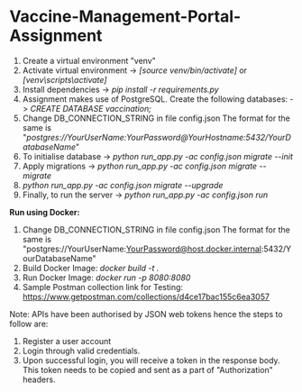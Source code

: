 # Vaccine-Management-Portal-Assignment

1. Create a virtual environment "venv"
2. Activate virtual environment -> _[source venv/bin/activate]_ or _[venv\scripts\activate]_
3. Install dependencies -> _pip install -r requirements.py_
4. Assignment makes use of PostgreSQL. 
   Create the following databases: -> _CREATE DATABASE vaccination;_
6. Change DB_CONNECTION_STRING in file config.json The format for the same is "_postgres://YourUserName:YourPassword@YourHostname:5432/YourDatabaseName_"
7. To initialise database -> _python run_app.py -ac config.json migrate --init_
8. Apply migrations -> _python run_app.py -ac config.json migrate --migrate_
9. _python run_app.py -ac config.json migrate --upgrade_
10. Finally, to run the server -> _python run_app.py -ac config.json run_

**Run using Docker:**
1. Change DB_CONNECTION_STRING in file config.json The format for the same is "postgres://YourUserName:YourPassword@host.docker.internal:5432/YourDatabaseName"
2. Build Docker Image: _docker build -t <docker-image-name> ._
3. Run Docker Image: _docker run -p 8080:8080 <docker-image-name>_
4. Sample Postman collection link for Testing: https://www.getpostman.com/collections/d4ce17bac155c6ea3057

  
Note: APIs have been authorised by JSON web tokens hence the steps to follow are:
1. Register a user account
2. Login through valid credentials.
3. Upon successful login, you will receive a token in the response body. This token needs to be copied and sent as a part of "Authorization" headers.

